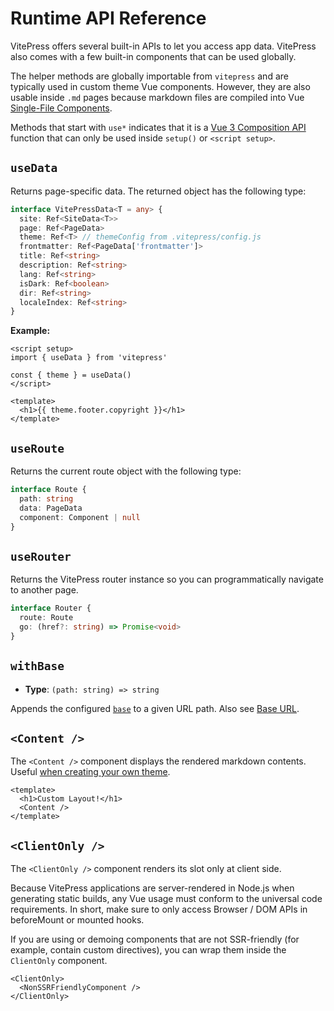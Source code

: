 # Runtime API Reference

VitePress offers several built-in APIs to let you access app data. VitePress also comes with a few built-in components that can be used globally.

The helper methods are globally importable from `vitepress` and are typically used in custom theme Vue components. However, they are also usable inside `.md` pages because markdown files are compiled into Vue [Single-File Components](https://vuejs.org/guide/scaling-up/sfc.html).

Methods that start with `use*` indicates that it is a [Vue 3 Composition API](https://vuejs.org/guide/introduction.html#composition-api) function that can only be used inside `setup()` or `<script setup>`.

## `useData`

Returns page-specific data. The returned object has the following type:

```ts
interface VitePressData<T = any> {
  site: Ref<SiteData<T>>
  page: Ref<PageData>
  theme: Ref<T> // themeConfig from .vitepress/config.js
  frontmatter: Ref<PageData['frontmatter']>
  title: Ref<string>
  description: Ref<string>
  lang: Ref<string>
  isDark: Ref<boolean>
  dir: Ref<string>
  localeIndex: Ref<string>
}
```

**Example:**

```vue
<script setup>
import { useData } from 'vitepress'

const { theme } = useData()
</script>

<template>
  <h1>{{ theme.footer.copyright }}</h1>
</template>
```

## `useRoute`

Returns the current route object with the following type:

```ts
interface Route {
  path: string
  data: PageData
  component: Component | null
}
```

## `useRouter`

Returns the VitePress router instance so you can programmatically navigate to another page.

```ts
interface Router {
  route: Route
  go: (href?: string) => Promise<void>
}
```

## `withBase`

- **Type**: `(path: string) => string`

Appends the configured [`base`](/config/app-config#base) to a given URL path. Also see [Base URL](/guide/asset-handling#base-url).

## `<Content />`

The `<Content />` component displays the rendered markdown contents. Useful [when creating your own theme](/guide/customization-intro).

```vue
<template>
  <h1>Custom Layout!</h1>
  <Content />
</template>
```

## `<ClientOnly />`

The `<ClientOnly />` component renders its slot only at client side.

Because VitePress applications are server-rendered in Node.js when generating static builds, any Vue usage must conform to the universal code requirements. In short, make sure to only access Browser / DOM APIs in beforeMount or mounted hooks.

If you are using or demoing components that are not SSR-friendly (for example, contain custom directives), you can wrap them inside the `ClientOnly` component.

```vue-html
<ClientOnly>
  <NonSSRFriendlyComponent />
</ClientOnly>
```
